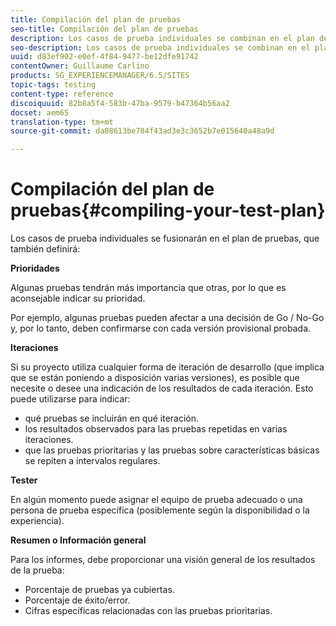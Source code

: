 ```yaml
---
title: Compilación del plan de pruebas
seo-title: Compilación del plan de pruebas
description: Los casos de prueba individuales se combinan en el plan de pruebas
seo-description: Los casos de prueba individuales se combinan en el plan de pruebas
uuid: d83ef902-e0ef-4f84-9477-be12dfe91742
contentOwner: Guillaume Carlino
products: SG_EXPERIENCEMANAGER/6.5/SITES
topic-tags: testing
content-type: reference
discoiquuid: 82b8a5f4-583b-47ba-9579-b47364b56aa2
docset: aem65
translation-type: tm+mt
source-git-commit: da08613be784f43ad3e3c3652b7e015640a48a9d

---
```



# Compilación del plan de pruebas{#compiling-your-test-plan}

Los casos de prueba individuales se fusionarán en el plan de pruebas, que también definirá:

**Prioridades**

Algunas pruebas tendrán más importancia que otras, por lo que es aconsejable indicar su prioridad.

Por ejemplo, algunas pruebas pueden afectar a una decisión de Go / No-Go y, por lo tanto, deben confirmarse con cada versión provisional probada.

**Iteraciones**

Si su proyecto utiliza cualquier forma de iteración de desarrollo (que implica que se están poniendo a disposición varias versiones), es posible que necesite o desee una indicación de los resultados de cada iteración. Esto puede utilizarse para indicar:

* qué pruebas se incluirán en qué iteración.
* los resultados observados para las pruebas repetidas en varias iteraciones.
* que las pruebas prioritarias y las pruebas sobre características básicas se repiten a intervalos regulares.

**Tester**

En algún momento puede asignar el equipo de prueba adecuado o una persona de prueba específica (posiblemente según la disponibilidad o la experiencia).

**Resumen o Información general**

Para los informes, debe proporcionar una visión general de los resultados de la prueba:

* Porcentaje de pruebas ya cubiertas.
* Porcentaje de éxito/error.
* Cifras específicas relacionadas con las pruebas prioritarias.

